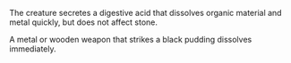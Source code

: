  The creature secretes a digestive acid that dissolves organic material and metal quickly, but does not affect stone.

A metal or wooden weapon that strikes a black pudding dissolves immediately.